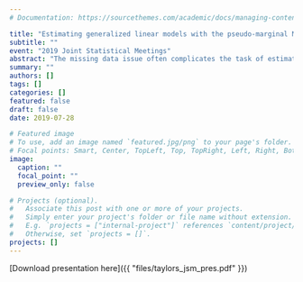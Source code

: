 ```yaml
---
# Documentation: https://sourcethemes.com/academic/docs/managing-content/

title: "Estimating generalized linear models with the pseudo-marginal Metropolis-Hastings algorithm"
subtitle: ""
event: "2019 Joint Statistical Meetings"
abstract: "The missing data issue often complicates the task of estimating generalized linear models (GLMs).  We describe why the pseudo-marginal Metropolis-Hastings algorithm, used in this setting, is an effective strategy for parameter estimation.  The flexibility of this approach allows for general priors to be put on both the missing covariates and the parameters, uses all of the available data, can easily be extended to handle a nonignorable missing-data mechanism, and is still asymptotically exact like most other Markov chain Monte Carlo techniques.  We discuss computing strategies, conduct a simulation study demonstrating how standard errors change as a function of percent missingness, and we use our approach on a 'real-world' data set to describe how a collection of variables influence the car crash outcomes."
summary: ""
authors: []
tags: []
categories: []
featured: false
draft: false
date: 2019-07-28

# Featured image
# To use, add an image named `featured.jpg/png` to your page's folder.
# Focal points: Smart, Center, TopLeft, Top, TopRight, Left, Right, BottomLeft, Bottom, BottomRight.
image:
  caption: ""
  focal_point: ""
  preview_only: false

# Projects (optional).
#   Associate this post with one or more of your projects.
#   Simply enter your project's folder or file name without extension.
#   E.g. `projects = ["internal-project"]` references `content/project/deep-learning/index.md`.
#   Otherwise, set `projects = []`.
projects: []
---
```


[Download presentation here]({{ "files/taylors_jsm_pres.pdf" }})
